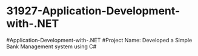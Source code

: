 # 31927-Application-Development-with-.NET
#Application-Development-with-.NET
#Project Name: Developed a Simple Bank Management system using C#
